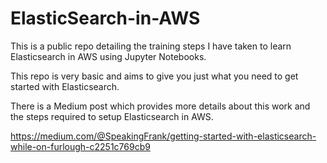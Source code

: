 # ElasticSearch-in-AWS
This is a public repo detailing the training steps I have taken to learn Elasticsearch in AWS using Jupyter Notebooks.

This repo is very basic and aims to give you just what you need to get started with Elasticsearch. 

There is a Medium post which provides more details about this work and the steps required to setup Elasticsearch in AWS.

https://medium.com/@SpeakingFrank/getting-started-with-elasticsearch-while-on-furlough-c2251c769cb9
